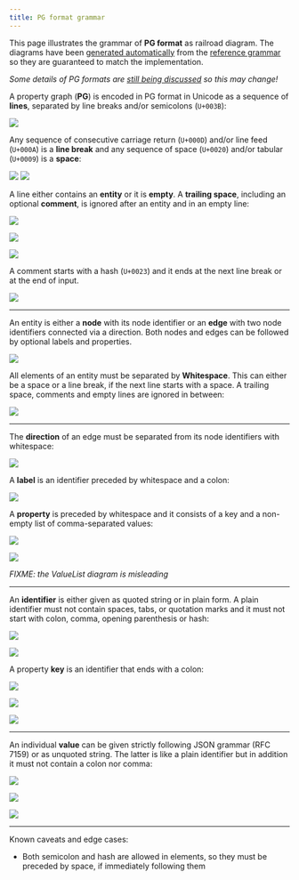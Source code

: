 ```yaml
---
title: PG format grammar
---
```


This page illustrates the grammar of **PG format** as railroad diagram. The diagrams have been [generated automatically](https://github.com/peggyjs/peggy-tracks) from the [reference grammar](../src/pg.pegjs) so they are guaranteed to match the implementation.

*Some details of PG formats are [still being discussed](https://github.com/g2glab/pg-formatter/discussions) so this may change!*

A property graph (**PG**) is encoded in PG format in Unicode as a sequence of
**lines**, separated by line breaks and/or semicolons (`U+003B`): 

![](PG.svg)

Any sequence of consecutive carriage return (`U+000D`) and/or line feed
(`U+000A`) is a **line break** and any sequence of space (`U+0020`) and/or
tabular (`U+0009`) is a **space**:

![](LineBreak.svg)
![](Space.svg)

A line either contains an **entity** or it is **empty**. A **trailing space**,
including an optional **comment**, is ignored after an entity and in an empty
line:

![](Line.svg)

![](Empty.svg)

![](TrailingSpace.svg)

A comment starts with a hash (`U+0023`) and it ends at the next line break or at the end of input.

![](Comment.svg)

---

An entity is either a **node** with its node identifier or an **edge** with two
node identifiers connected via a direction. Both nodes and edges can be
followed by optional labels and properties.

![](Entity.svg)

All elements of an entity must be separated by **Whitespace**. This can either
be a space or a line break, if the next line starts with a space. A trailing
space, comments and empty lines are ignored in between: 

![](WhiteSpace.svg)

---

The **direction** of an edge must be separated from its node identifiers with whitespace:

![](Direction.svg)

A **label** is an identifier preceded by whitespace and a colon:

![](Label.svg)

A **property** is preceded by whitespace and it consists of a key and a non-empty list of comma-separated values:

![](Property.svg)

![](ValueList.svg)

*FIXME: the ValueList diagram is misleading*

---

An **identifier** is either given as quoted string or in plain form. A plain
identifier must not contain spaces, tabs, or quotation marks and it must not
start with colon, comma, opening parenthesis or hash:

![](Identifier.svg)

![](PlainIdentifier-1.svg)

A property **key** is an identifier that ends with a colon:

![](Key.svg)

![](NameStart.svg)

![](NameChar.svg)

---

An individual **value** can be given strictly following JSON grammar (RFC 7159)
or as unquoted string. The latter is like a plain identifier but in addition it
must not contain a colon nor comma:

![](Value-1.svg)

![](Number-2.svg)

![](QuotedString-4.svg)

---

Known caveats and edge cases:

- Both semicolon and hash are allowed in elements, so they must be preceded by
  space, if immediately following them

